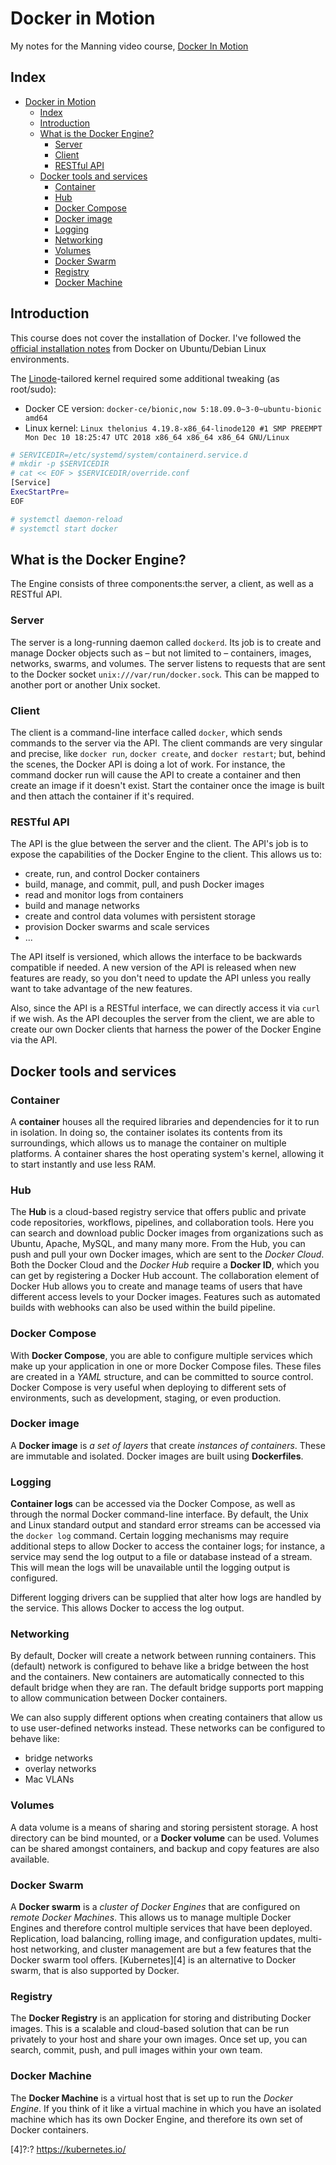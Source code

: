 # Docker in Motion

My notes for the Manning video course, [Docker In Motion][1]

## Index

- [Docker in Motion](#docker-in-motion)
  - [Index](#index)
  - [Introduction](#introduction)
  - [What is the Docker Engine?](#what-is-the-docker-engine)
    - [Server](#server)
    - [Client](#client)
    - [RESTful API](#restful-api)
  - [Docker tools and services](#docker-tools-and-services)
    - [Container](#container)
    - [Hub](#hub)
    - [Docker Compose](#docker-compose)
    - [Docker image](#docker-image)
    - [Logging](#logging)
    - [Networking](#networking)
    - [Volumes](#volumes)
    - [Docker Swarm](#docker-swarm)
    - [Registry](#registry)
    - [Docker Machine](#docker-machine)

## Introduction

This course does not cover the installation of Docker. I've followed the [official installation notes][2] from Docker on Ubuntu/Debian Linux environments.

The [Linode][3]-tailored kernel required some additional tweaking (as root/sudo):

- Docker CE version: `docker-ce/bionic,now 5:18.09.0~3-0~ubuntu-bionic amd64`
- Linux kernel: `Linux thelonius 4.19.8-x86_64-linode120 #1 SMP PREEMPT Mon Dec 10 18:25:47 UTC 2018 x86_64 x86_64 x86_64 GNU/Linux`
  
```Bash
# SERVICEDIR=/etc/systemd/system/containerd.service.d
# mkdir -p $SERVICEDIR
# cat << EOF > $SERVICEDIR/override.conf
[Service]
ExecStartPre=
EOF

# systemctl daemon-reload
# systemctl start docker
```

## What is the Docker Engine?

The Engine consists of three components:the server, a client, as well as a RESTful API.

### Server

The server is a long-running daemon called `dockerd`. Its job is to create and manage Docker objects such as – but not limited to – containers, images, networks, swarms, and volumes. The server listens to requests that are sent to the Docker socket `unix:///var/run/docker.sock`. This can be mapped to another port or another Unix socket.

### Client

The client is a command-line interface called `docker`, which sends commands to the server via the API. The client commands are very singular and precise, like `docker run`, `docker create`, and `docker restart`; but, behind the scenes, the Docker API is doing a lot of work. For instance, the command docker run will cause the API to create a container and then create an image if it doesn't exist. Start the container once the image is built and then attach the container if it's required.

### RESTful API

The API is the glue between the server and the client. The API's job is to expose the capabilities of the Docker Engine to the client. This allows us to:

- create, run, and control Docker containers
- build, manage, and commit, pull, and push Docker images
- read and monitor logs from containers
- build and manage networks
- create and control data volumes with persistent storage
- provision Docker swarms and scale services
- ...

 The API itself is versioned, which allows the interface to be backwards compatible if needed. A new version of the API is released when new features are ready, so you don't need to update the API unless you really want to take advantage of the new features. 
 
 Also, since the API is a RESTful interface, we can directly access it via `curl` if we wish. As the API decouples the server from the client, we are able to create our own Docker clients that harness the power of the Docker Engine via the API.

## Docker tools and services

### Container

A **container** houses all the required libraries and dependencies for it to run in isolation. In doing so, the container isolates its contents from its surroundings, which allows us to manage the container on multiple platforms. A container shares the host operating system's kernel, allowing it to start instantly and use less RAM.

### Hub

The **Hub** is a cloud-based registry service that offers public and private code repositories, workflows, pipelines, and collaboration tools. Here you can search and download public Docker images from organizations such as Ubuntu, Apache, MySQL, and many many more. From the Hub, you can push and pull your own Docker images, which are sent to the *Docker Cloud*. Both the Docker Cloud and the *Docker Hub* require a **Docker ID**, which you can get by registering a Docker Hub account. The collaboration element of Docker Hub allows you to create and manage teams of users that have different access levels to your Docker images. Features such as automated builds with webhooks can also be used within the build pipeline.

### Docker Compose

With **Docker Compose**, you are able to configure multiple services which make up your application in one or more Docker Compose files. These files are created in a *YAML* structure, and can be committed to source control. Docker Compose is very useful when deploying to different sets of environments, such as development, staging, or even production.

### Docker image

A **Docker image** is *a set of layers* that create *instances of containers*. These are immutable and isolated. Docker images are built using **Dockerfiles**.

### Logging

**Container logs** can be accessed via the Docker Compose, as well as through the normal Docker command-line interface. By default, the Unix and Linux standard output and standard error streams can be accessed via the `docker log` command. Certain logging mechanisms may require additional steps to allow Docker to access the container logs; for instance, a service may send the log output to a file or database instead of a stream. This will mean the logs will be unavailable until the logging output is configured.

Different logging drivers can be supplied that alter how logs are handled by the service. This allows Docker to access the log output.

### Networking

By default, Docker will create a network between running containers. This (default) network is configured to behave like a bridge between the host and the containers. New containers are automatically connected to this default bridge when they are ran. The default bridge supports port mapping to allow communication between Docker containers.

We can also supply different options when creating containers that allow us to use user-defined networks instead. These networks can be configured to behave like:

- bridge networks
- overlay networks
- Mac VLANs

### Volumes

A data volume is a means of sharing and storing persistent storage. A host directory can be bind mounted, or a **Docker volume** can be used. Volumes can be shared amongst containers, and backup and copy features are also available.

### Docker Swarm

A **Docker swarm** is a *cluster of Docker Engines* that are configured on *remote Docker Machines*. This allows us to manage multiple Docker Engines and therefore control multiple services that have been deployed. Replication, load balancing, rolling image, and configuration updates, multi-host networking, and cluster management are but a few features that the Docker swarm tool offers. [Kubernetes][4] is an alternative to Docker swarm, that is also supported by Docker.

### Registry

The **Docker Registry** is an application for storing and distributing Docker images. This is a scalable and cloud-based solution that can be run privately to your host and share your own images. Once set up, you can search, commit, push, and pull images within your own team.

### Docker Machine

The **Docker Machine** is a virtual host that is set up to run the *Docker Engine*. If you think of it like a virtual machine in which you have an isolated machine which has its own Docker Engine, and therefore its own set of Docker containers.

[1]: https://www.manning.com/livevideo/docker
[2]: https://docs.docker.com/install/linux/docker-ce/ubuntu/
[3]: https://www.linode.com/
[4]?:? https://kubernetes.io/